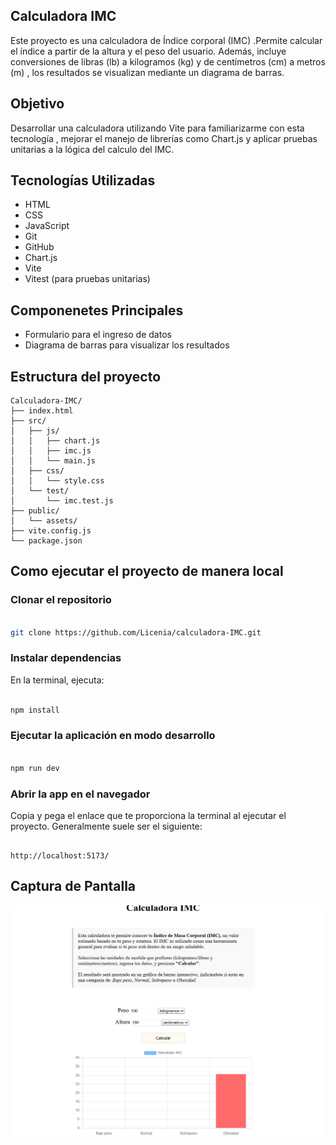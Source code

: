 ## Calculadora IMC

Este proyecto es una calculadora de Índice corporal (IMC) .Permite calcular el índice a partir  de la altura y el peso del usuario. Además, incluye conversiones de libras (lb) a kilogramos (kg) y de centímetros (cm) a metros (m) , los resultados se visualizan mediante un diagrama de barras.

## Objetivo

Desarrollar una calculadora utilizando Vite para familiarizarme con esta tecnología , mejorar el manejo de librerías como Chart.js y aplicar pruebas unitarias a la lógica del calculo del IMC. 

## Tecnologías Utilizadas

- HTML
- CSS
- JavaScript
- Git
- GitHub
- Chart.js
- Vite
- Vitest (para pruebas unitarias)

## Componenetes Principales

- Formulario para el ingreso de datos
- Diagrama de barras para visualizar los resultados

## Estructura del proyecto

```
Calculadora-IMC/
├── index.html
├── src/
│   ├── js/
│   │   ├── chart.js
│   │   ├── imc.js
│   │   └── main.js
│   ├── css/
│   │   └── style.css
│   └── test/
│       └── imc.test.js
├── public/
│   └── assets/
├── vite.config.js
└── package.json

```

## Como ejecutar el proyecto de manera local

### **Clonar el repositorio**

```bash
	
git clone https://github.com/Licenia/calculadora-IMC.git
```

### **Instalar dependencias**

En la terminal, ejecuta:

```bash

npm install
```

### **Ejecutar la aplicación en modo desarrollo**

```bash

npm run dev
```

### **Abrir la app en el navegador**

Copia y pega el enlace que te proporciona la terminal al ejecutar el proyecto. Generalmente suele ser el siguiente:

```

http://localhost:5173/

```

## Captura de Pantalla
![](./public/assets/Captura%20de%20pantalla.png)